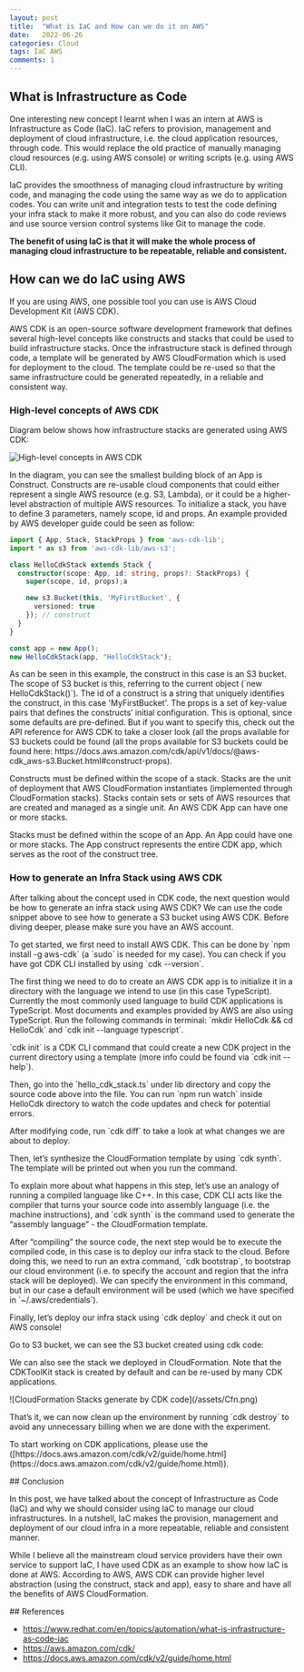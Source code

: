 ```yaml
---
layout: post
title:  "What is IaC and How can we do it on AWS"
date:   2022-06-26
categories: Cloud
tags: IaC AWS 
comments: 1
---
```

## What is Infrastructure as Code
<p> 
One interesting new concept I learnt when I was an intern at AWS is Infrastructure as Code (IaC). 
IaC refers to provision, management and deployment of cloud infrastructure, i.e. the cloud application resources, through code. 
This would replace the old practice of manually managing cloud resources (e.g. using AWS console) or writing scripts (e.g. using AWS CLI).
</p>
<p>
IaC provides the smoothness of managing cloud infrastructure by writing code, and managing the code using the same way as we do to application codes. 
You can write unit and integration tests to test the code defining your infra stack to make it more robust, and you can also do code reviews and use source version control systems like Git to manage the code.
</p>
<p> 
<b>The benefit of using IaC is that it will make the whole process of managing cloud infrastructure to be repeatable, reliable and consistent.</b>
</p>

## How can we do IaC using AWS

<p> 
If you are using AWS, one possible tool you can use is AWS Cloud Development Kit (AWS CDK).  
</p>

<p> 
AWS CDK is an open-source software development framework that defines several high-level concepts like constructs and stacks that could be used to build infrastructure stacks. Once the infrastructure stack is defined through code, a template will be generated by AWS CloudFormation which is used for deployment to the cloud. The template could be re-used so that the same infrastructure could be generated repeatedly, in a reliable and consistent way.
</p>

### High-level concepts of AWS CDK
<p>
Diagram below shows how infrastructure stacks are generated using AWS CDK:  
</p>

![High-level concepts in AWS CDK](/assets/AppStacks.png)

<p>
  In the diagram, you can see the smallest building block of an App is Construct. Constructs are re-usable cloud components that could either represent a single AWS resource (e.g. S3, Lambda), or it could be a higher-level abstraction of multiple AWS resources. To initialize a stack, you have to define 3 parameters, namely scope, id and props. An example provided by AWS developer guide could be seen as follow:
</p>

```TypeScript
import { App, Stack, StackProps } from 'aws-cdk-lib';
import * as s3 from 'aws-cdk-lib/aws-s3';

class HelloCdkStack extends Stack {
  constructor(scope: App, id: string, props?: StackProps) {
    super(scope, id, props);a

    new s3.Bucket(this, 'MyFirstBucket', {
      versioned: true
    }); // construct
  }
}

const app = new App();
new HelloCdkStack(app, "HelloCdkStack");
```

<p>
  As can be seen in this example, the construct in this case is an S3 bucket. 
  The scope of S3 bucket is this, referring to the current object (`new HelloCdkStack()`). 
  The id of a construct is a string that uniquely identifies the construct, in this case 'MyFirstBucket'. 
  The props is a set of key-value pairs that defines the constructs’ initial configuration. 
  This is optional, since some defaults are pre-defined. But if you want to specify this, check out the API reference for AWS CDK to take a closer look (all the props available for S3 buckets could be found (all the props available for S3 buckets could be found here: https://docs.aws.amazon.com/cdk/api/v1/docs/@aws-cdk_aws-s3.Bucket.html#construct-props).
</p>
<p>
Constructs must be defined within the scope of a stack. Stacks are the unit of deployment that AWS CloudFormation instantiates (implemented through CloudFormation stacks). Stacks contain sets or sets of AWS resources that are created and managed as a single unit. An AWS CDK App can have one or more stacks.  
</p>
<p>
Stacks must be defined within the scope of an App. An App could have one or more stacks. The App construct represents the entire CDK app, which serves as the root of the construct tree.  
</p>

### How to generate an Infra Stack using AWS CDK
<p>
 After talking about the concept used in CDK code, the next question would be how to generate an infra stack using AWS CDK? We can use the code snippet above to see how to generate a S3 bucket using AWS CDK. Before diving deeper, please make sure you have an AWS account. 
</p>
<p>
 To get started, we first need to install AWS CDK. This can be done by `npm install -g aws-cdk` (a `sudo` is needed for my case). 
  You can check if you have got CDK CLI installed by using `cdk --version`.
</p>
<p>
 The first thing we need to do to create an AWS CDK app is to initialize it in a directory with the language we intend to use (in this case TypeScript). Currently the most commonly used language to build CDK applications is TypeScript. Most documents and examples provided by AWS are also using TypeScript.
 Run the following commands in terminal: `mkdir HelloCdk && cd HelloCdk` and `cdk init --language typescript`.
</p>
<p>
 `cdk init` is a CDK CLI command that could create a new CDK project in the current directory using a template (more info could be found via `cdk init --help`). 
 </p>
 <p>
 Then, go into the `hello_cdk_stack.ts` under lib directory and copy the source code above into the file. You can run `npm run watch` inside HelloCdk directory to watch the code updates and check for potential errors.  
</p>
<p>
 After modifying code, run `cdk diff` to take a look at what changes we are about to deploy. 
</p>
<p>
  Then, let’s synthesize the CloudFormation template by using `cdk synth`. The template will be printed out when you run the command.
 </p>
 <p>
  To explain more about what happens in this step, let’s use an analogy of running a compiled language like C++. In this case, CDK CLI acts like the compiler that turns your source code into assembly language (i.e. the machine instructions), and `cdk synth` is the command used to generate the “assembly language” - the CloudFormation template.
</p>
<p>
  After “compiling” the source code, the next step would be to execute the compiled code, in this case is to deploy our infra stack to the cloud. Before doing this, we need to run an extra command, `cdk bootstrap`, to bootstrap our cloud environment (i.e. to specify the account and region that the infra stack will be deployed). We can specify the environment in this command, but in our case a default environment will be used (which we have specified in `~/.aws/credentials`).
</p>
<p>
  Finally, let’s deploy our infra stack using `cdk deploy` and check it out on AWS console!
 </p>
 <p>
  Go to S3 bucket, we can see the S3 bucket created using cdk code:
</p>
<!-- ![S3 bucket generate by CDK code](/assets/S3.png) -->
<!-- ![High-level concepts in AWS CDK](/assets/AppStacks.png) -->
<p>
 We can also see the stack we deployed in CloudFormation. Note that the CDKToolKit stack is created by default and can be re-used by many CDK applications.
 </p>
![CloudFormation Stacks generate by CDK code](/assets/Cfn.png)
<p>
 That’s it, we can now clean up the environment by running `cdk destroy` to avoid any unnecessary billing when we are done with the experiment. 
 </p>
 <p>
 To start working on CDK applications, please use the 
  ([https://docs.aws.amazon.com/cdk/v2/guide/home.html](https://docs.aws.amazon.com/cdk/v2/guide/home.html)). 
 </p>
## Conclusion
<p>
 In this post, we have talked about the concept of Infrastructure as Code (IaC) and why we should consider using IaC to manage our cloud infrastructures. In a nutshell, IaC makes the provision, management and deployment of our cloud infra in a more repeatable, reliable and consistent manner.
</p>
<p>
 While I believe all the mainstream cloud service providers have their own service to support IaC, I have used CDK as an example to show how IaC is done at AWS. According to AWS, AWS CDK can provide higher level abstraction (using the construct, stack and app), easy to share and have all the benefits of AWS CloudFormation. 
</p>
## References

- https://www.redhat.com/en/topics/automation/what-is-infrastructure-as-code-iac
- https://aws.amazon.com/cdk/
- https://docs.aws.amazon.com/cdk/v2/guide/home.html

